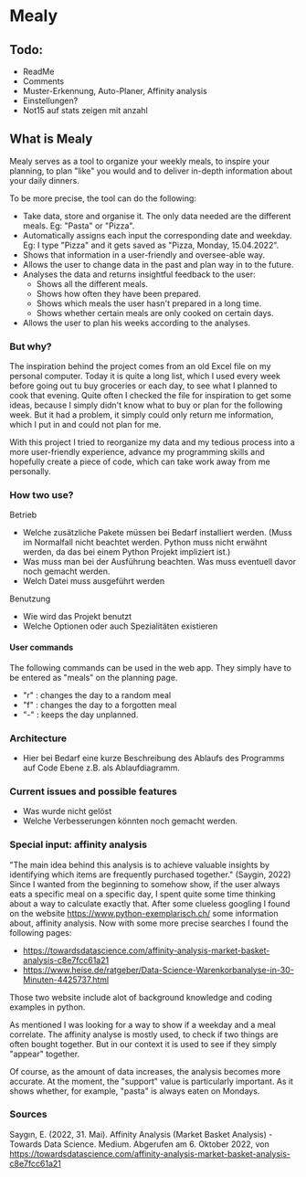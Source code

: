# Mealy
## Todo:

- ReadMe
- Comments
- Muster-Erkennung, Auto-Planer, Affinity analysis
- Einstellungen?
- Not15 auf stats zeigen mit anzahl


## What is Mealy
Mealy serves as a tool to organize your weekly meals, to inspire your planning, to plan "like" you would 
and to deliver in-depth information about your daily dinners.

To be more precise, the tool can do the following:
- Take data, store and organise it. The only data needed are the different meals. Eg: "Pasta" or "Pizza".
- Automatically assigns each input the corresponding date and weekday. Eg: I type "Pizza" and it gets saved as "Pizza, Monday, 15.04.2022".
- Shows that information in a user-friendly and oversee-able way.
- Allows the user to change data in the past and plan way in to the future. 
- Analyses the data and returns insightful feedback to the user:
  - Shows all the different meals.
  - Shows how often they have been prepared.
  - Shows which meals the user hasn't prepared in a long time.
  - Shows whether certain meals are only cooked on certain days.
- Allows the user to plan his weeks according to the analyses.

### But why?
The inspiration behind the project comes from an old Excel file on my personal computer.
Today it is quite a long list, which I used every week before going out tu buy groceries or each day, to see
what I planned to cook that evening. Quite often I checked the file for inspiration to get some ideas, because I simply
didn't know what to buy or plan for the following week. But it had a problem, it simply could only return me information,
which I put in and could not plan for me. 

With this project I tried to reorganize my data and my tedious process into a more user-friendly experience, advance my 
programming skills and hopefully create a piece of code, which can take work away from me personally.

### How two use?

Betrieb
 - Welche zusätzliche Pakete müssen bei Bedarf installiert werden. (Muss im Normalfall nicht beachtet werden. Python muss nicht erwähnt werden, da das bei einem Python Projekt impliziert ist.)
 - Was muss man bei der Ausführung beachten. Was muss eventuell davor noch gemacht werden.
 - Welch Datei muss ausgeführt werden

Benutzung
- Wie wird das Projekt benutzt
- Welche Optionen oder auch Spezialitäten existieren

#### User commands
The following commands  can be used in the web app. They simply have to be entered as "meals" on the planning page.
- "r" :   changes the day to a random meal
- "f" :   changes the day to a forgotten meal
- "-" :   keeps the day unplanned.

### Architecture
- Hier bei Bedarf eine kurze Beschreibung des Ablaufs des Programms auf Code Ebene z.B. als Ablaufdiagramm.

### Current issues and possible features
 - Was wurde nicht gelöst
 - Welche Verbesserungen könnten noch gemacht werden.


### Special input: affinity analysis
"The main idea behind this analysis is to achieve valuable insights by identifying which items are
frequently purchased together." (Saygin, 2022)
Since I wanted from the beginning to somehow show, if the user always eats a specific meal on a specific day,
I spent quite some time thinking about a way to calculate exactly that.
After some clueless googling I found on the website https://www.python-exemplarisch.ch/ some information about,
affinity analysis. Now with some more precise searches I found the following pages:

- https://towardsdatascience.com/affinity-analysis-market-basket-analysis-c8e7fcc61a21
- https://www.heise.de/ratgeber/Data-Science-Warenkorbanalyse-in-30-Minuten-4425737.html

Those two website include alot of background knowledge and coding examples in python.

As mentioned I was looking for a way to show if a weekday and a meal correlate. The affinity analyse is mostly used,
to check if two things are often bought together. But in our context it is used to see if they simply "appear" together.


Of course, as the amount of data increases, the analysis becomes more accurate.
At the moment, the "support" value is particularly important. As it shows whether, for example, 
"pasta" is always eaten on Mondays.


### Sources
Saygın, E. (2022, 31. Mai). Affinity Analysis (Market Basket Analysis) - Towards Data Science. Medium. 
Abgerufen am 6. Oktober 2022, von https://towardsdatascience.com/affinity-analysis-market-basket-analysis-c8e7fcc61a21